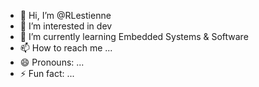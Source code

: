 - 👋 Hi, I’m @RLestienne
- 👀 I’m interested in dev
- 🌱 I’m currently learning Embedded Systems & Software
- 📫 How to reach me ...
- 😄 Pronouns: ...
- ⚡ Fun fact: ...

<!---
RLestienne/RLestienne is a ✨ special ✨ repository because its `README.md` (this file) appears on your GitHub profile.
You can click the Preview link to take a look at your changes.
--->
